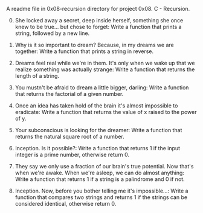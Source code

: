 A readme file in  0x08-recursion directory for project 0x08. C - Recursion.

0. She locked away a secret, deep inside herself, something she once knew to be true... but chose to forget:
Write a function that prints a string, followed by a new line.

1. Why is it so important to dream? Because, in my dreams we are together:
Write a function that prints a string in reverse.

2. Dreams feel real while we're in them. It's only when we wake up that we realize something was actually strange:
Write a function that returns the length of a string.

3. You mustn't be afraid to dream a little bigger, darling:
Write a function that returns the factorial of a given number.

4. Once an idea has taken hold of the brain it's almost impossible to eradicate:
Write a function that returns the value of x raised to the power of y.

5. Your subconscious is looking for the dreamer:
Write a function that returns the natural square root of a number.

6. Inception. Is it possible?:
Write a function that returns 1 if the input integer is a prime number, otherwise return 0.

7. They say we only use a fraction of our brain's true potential. Now that's when we're awake. When we're asleep, we can do almost anything:
Write a function that returns 1 if a string is a palindrome and 0 if not.

8. Inception. Now, before you bother telling me it's impossible...:
Write a function that compares two strings and returns 1 if the strings can be considered identical, otherwise return 0.
